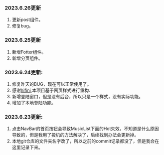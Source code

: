 ### 2023.6.26更新
1. 更新post组件。
2. 修复bug。
### 2023.6.25更新
1. 新增Fotter组件。
2. 新增分页组件。
### 2023.6.24更新:
1. 修复昨天的BUG，现在可以正常使用了。
2. 感谢[hifini](https://www.hifini.com/index-4.htm),本项目基于网页样式进行重构.
3. 新增登陆窗口，但是没有后台，所以只是一个样式，没有实际功能。
4. 增加了本地登陆功能。
### 2023.6.23更新:
1. 点击NavBar的首页按钮会导致MusicList下面的Hot失效，不知道是什么原因导致的，但是我用了投机的方法解决了，后续找到办法会更新掉。
2. 本地git仓库的文件夹名字改了，所以之前的commit记录都没了，但是我会在这里记录下来。